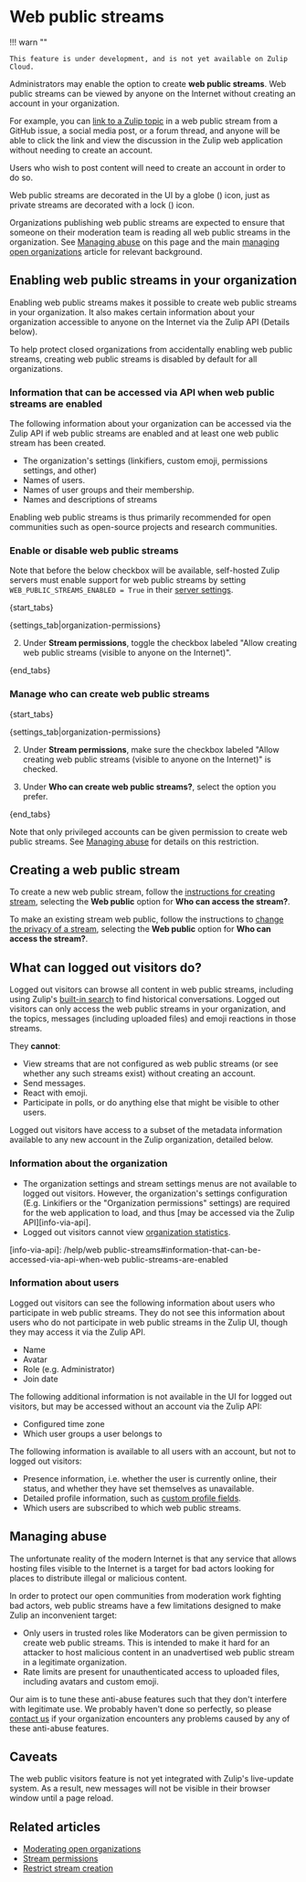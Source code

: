 # Web public streams

!!! warn ""

    This feature is under development, and is not yet available on Zulip Cloud.

Administrators may enable the option to create **web public streams**.
Web public streams can be viewed by anyone on the Internet without
creating an account in your organization.

For example, you can [link to a Zulip
topic](/help/link-to-a-message-or-conversation) in a web public stream
from a GitHub issue, a social media post, or a forum thread, and
anyone will be able to click the link and view the discussion in the
Zulip web application without needing to create an account.

Users who wish to post content will need to create an account in order
to do so.

Web public streams are decorated in the UI by a globe (<i class="fa
fa-globe"></i>) icon, just as private streams are decorated with a
lock (<i class="fa fa-lock"></i>) icon.

Organizations publishing web public streams are expected to ensure
that someone on their moderation team is reading all web public
streams in the organization. See [Managing abuse](#managing-abuse) on
this page and the main [managing open
organizations](/help/managing-open-organizations) article for relevant
background.

## Enabling web public streams in your organization

Enabling web public streams makes it possible to create web public
streams in your organization. It also makes certain information about
your organization accessible to anyone on the Internet via the Zulip
API (Details below).

To help protect closed organizations from accidentally enabling web
public streams, creating web public streams is disabled by default for
all organizations.

### Information that can be accessed via API when web public streams are enabled

The following information about your organization can be accessed via the Zulip
API if web public streams are enabled and at least one web public
stream has been created.

* The organization's settings (linkifiers, custom emoji, permissions
  settings, and other)
* Names of users.
* Names of user groups and their membership.
* Names and descriptions of streams

Enabling web public streams is thus primarily recommended for open
communities such as open-source projects and research communities.

### Enable or disable web public streams

Note that before the below checkbox will be available, self-hosted
Zulip servers must enable support for web public streams by setting
`WEB_PUBLIC_STREAMS_ENABLED = True` in their [server
settings](https://zulip.readthedocs.io/en/latest/production/settings.html).

{start_tabs}

{settings_tab|organization-permissions}

2. Under **Stream permissions**, toggle the checkbox labeled "Allow
   creating web public streams (visible to anyone on the Internet)".

{end_tabs}

### Manage who can create web public streams

{start_tabs}

{settings_tab|organization-permissions}

2. Under **Stream permissions**, make sure the checkbox labeled "Allow
   creating web public streams (visible to anyone on the Internet)" is
   checked.

3. Under **Who can create web public streams?**, select the option you prefer.

{end_tabs}

Note that only privileged accounts can be given permission to create
web public streams.  See [Managing abuse](#managing-abuse) for details
on this restriction.

## Creating a web public stream

To create a new web public stream, follow the [instructions for
creating stream](/help/create-a-stream#create-a-stream_1), selecting
the **Web public** option for **Who can access the stream?**.

To make an existing stream web public, follow the instructions to
[change the privacy of a
stream](/help/change-the-privacy-of-a-stream), selecting the **Web
public** option for **Who can access the stream?**.

## What can logged out visitors do?

Logged out visitors can browse all content in web public streams,
including using Zulip's [built-in search](/help/search-for-messages)
to find historical conversations. Logged out visitors can only access
the web public streams in your organization, and the topics, messages
(including uploaded files) and emoji reactions in those streams.

They **cannot**:

* View streams that are not configured as web public streams (or see
  whether any such streams exist) without creating an account.
* Send messages.
* React with emoji.
* Participate in polls, or do anything else that might be visible to
  other users.

Logged out visitors have access to a subset of the metadata
information available to any new account in the Zulip organization,
detailed below.

### Information about the organization

* The organization settings and stream settings menus are not
  available to logged out visitors. However, the organization's
  settings configuration (E.g. Linkifiers or the "Organization
  permissions" settings) are required for the web application to load,
  and thus [may be accessed via the Zulip API][info-via-api].
* Logged out visitors cannot view [organization statistics](/help/analytics).

[info-via-api]: /help/web public-streams#information-that-can-be-accessed-via-api-when-web public-streams-are-enabled

### Information about users

Logged out visitors can see the following information about users who
participate in web public streams. They do not see this information
about users who do not participate in web public streams in the Zulip
UI, though they may access it via the Zulip API.

* Name
* Avatar
* Role (e.g. Administrator)
* Join date

The following additional information is not available in the UI for
logged out visitors, but may be accessed without an account via the
Zulip API:

* Configured time zone
* Which user groups a user belongs to

The following information is available to all users with an account,
but not to logged out visitors:

* Presence information, i.e. whether the user is currently online, their status,
  and whether they have set themselves as unavailable.
* Detailed profile information, such as [custom profile
  fields](/help/add-custom-profile-fields).
* Which users are subscribed to which web public streams.

## Managing abuse

The unfortunate reality of the modern Internet is that any service
that allows hosting files visible to the Internet is a target for bad
actors looking for places to distribute illegal or malicious content.

In order to protect our open communities from moderation work fighting
bad actors, web public streams have a few limitations designed to make
Zulip an inconvenient target:

* Only users in trusted roles like Moderators can be given permission
  to create web public streams. This is intended to make it hard for
  an attacker to host malicious content in an unadvertised web public
  stream in a legitimate organization.
* Rate limits are present for unauthenticated access to uploaded
  files, including avatars and custom emoji.

Our aim is to tune these anti-abuse features such that they don't
interfere with legitimate use. We probably haven't done so perfectly,
so please [contact us](/help/contact-support) if your organization
encounters any problems caused by any of these anti-abuse features.

## Caveats

The web public visitors feature is not yet integrated with Zulip's
live-update system. As a result, new messages will not be visible in
their browser window until a page reload.

## Related articles

* [Moderating open organizations](/help/moderating-open-organizations)
* [Stream permissions](/help/stream-permissions)
* [Restrict stream creation](/help/configure-who-can-create-streams)
